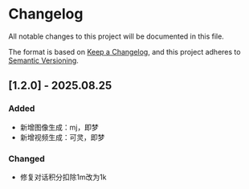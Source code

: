 # Changelog

All notable changes to this project will be documented in this file.

The format is based on [Keep a Changelog](https://keepachangelog.com/en/1.1.0/),
and this project adheres to [Semantic Versioning](https://semver.org/spec/v2.0.0.html).

## [1.2.0] - 2025.08.25

### Added

- 新增图像生成：mj，即梦
- 新增视频生成：可灵，即梦

### Changed

- 修复对话积分扣除1m改为1k
